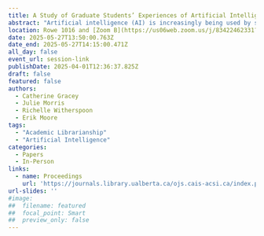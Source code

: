 ```yaml
---
title: A Study of Graduate Students’ Experiences of Artificial Intelligence at the University of New Brunswick
abstract: "Artificial intelligence (AI) is increasingly being used by students in higher education for a wide range of tasks, such as brainstorming, finding information, or drafting papers. While we understand the general use cases for AI in the classroom, there is a gap in the research about students’ processes for learning, evaluating and implementing new tools into their learning workflows. This talk summarizes the initial findings of focus groups conducted with graduate students at the University of New Brunswick that explored student perceptions of—and experiences with—AI technology."
location: Rowe 1016 and [Zoom B](https://us06web.zoom.us/j/83422462331?pwd=C3h8KTen5KKaTk2rPZkFhkrqRrmOv6.1)
date: 2025-05-27T13:50:00.763Z
date_end: 2025-05-27T14:15:00.471Z
all_day: false
event_url: session-link
publishDate: 2025-04-01T12:36:37.825Z
draft: false
featured: false
authors:
  - Catherine Gracey
  - Julie Morris
  - Richelle Witherspoon
  - Erik Moore
tags:
  - "Academic Librarianship" 
  - "Artificial Intelligence"
categories:
  - Papers
  - In-Person
links:
  - name: Proceedings
    url: 'https://journals.library.ualberta.ca/ojs.cais-acsi.ca/index.php/cais-asci/article/view/1936'
url-slides: ''
#image:
##  filename: featured
##  focal_point: Smart
##  preview_only: false
---
```

